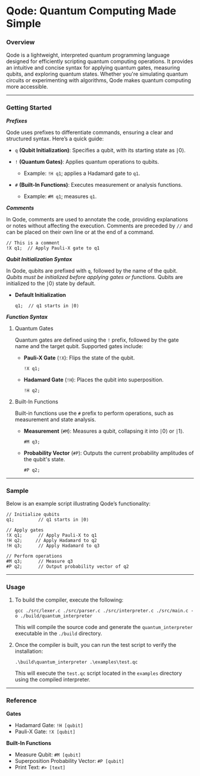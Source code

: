 # Qode: Quantum Computing Made Simple

### Overview

Qode is a lightweight, interpreted quantum programming language designed for efficiently scripting quantum computing operations. It provides an intuitive and concise syntax for applying quantum gates, measuring qubits, and exploring quantum states. Whether you're simulating quantum circuits or experimenting with algorithms, Qode makes quantum computing more accessible.

---

### Getting Started

***Prefixes***

Qode uses prefixes to differentiate commands, ensuring a clear and structured syntax. Here’s a quick guide:

- `q` **(Qubit Initialization)**: Specifies a qubit, with its starting state as ∣0⟩.

- `!` **(Quantum Gates)**: Applies quantum operations to qubits.
    - Example: `!H q1`; applies a Hadamard gate to `q1`.

- `#` **(Built-In Functions)**: Executes measurement or analysis functions.
    - Example: `#M q1`; measures `q1`.

***Comments***

In Qode, comments are used to annotate the code, providing explanations or notes without affecting the execution. Comments are preceded by `//` and can be placed on their own line or at the end of a command.
```
// This is a comment
!X q1;  // Apply Pauli-X gate to q1
```

***Qubit Initialization Syntax***

In Qode, qubits are prefixed with `q`, followed by the name of the qubit. *Qubits must be initialized before applying gates or functions.* Qubits are initialized to the ∣0⟩ state by default.

- **Default Initialization**
    ```
    q1;  // q1 starts in |0⟩
    ```

***Function Syntax***

1. Quantum Gates

    Quantum gates are defined using the `!` prefix, followed by the gate name and the target qubit. Supported gates include:

    - **Pauli-X Gate** (`!X`): Flips the state of the qubit.
        ```
        !X q1;
        ```
    - **Hadamard Gate** (`!H`): Places the qubit into superposition.
        ```
        !H q2;
        ```


        
2. Built-In Functions

    Built-in functions use the `#` prefix to perform operations, such as measurement and state analysis.
    
    - **Measurement** (`#M`): Measures a qubit, collapsing it into ∣0⟩ or ∣1⟩.
        ```
        #M q3;
        ```
        
    - **Probability Vector** (`#P`): Outputs the current probability amplitudes of the qubit's state.
        ```
        #P q2;
        ```

---

### Sample

Below is an example script illustrating Qode’s functionality:

```
// Initialize qubits
q1;         // q1 starts in |0⟩

// Apply gates
!X q1;      // Apply Pauli-X to q1
!H q2;     // Apply Hadamard to q2
!H q3;      // Apply Hadamard to q3

// Perform operations
#M q3;      // Measure q3
#P q2;      // Output probability vector of q2
```

---

### Usage

1. To build the compiler, execute the following:

    ```
    gcc ./src/lexer.c ./src/parser.c ./src/interpreter.c ./src/main.c -o ./build/quantum_interpreter
    ```

    This will compile the source code and generate the `quantum_interpreter` executable in the `./build` directory.

2. Once the compiler is built, you can run the test script to verify the installation:

    ```
    .\build\quantum_interpreter .\examples\test.qc
    ```

    This will execute the `test.qc` script located in the `examples` directory using the compiled interpreter.

---

### Reference

**Gates**
- Hadamard Gate: `!H [qubit]`
- Pauli-X Gate: `!X [qubit]`

**Built-In Functions**
- Measure Qubit: `#M [qubit]`
- Superposition Probability Vector: `#P [qubit]`
- Print Text: `#> [text]`
